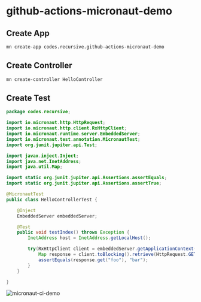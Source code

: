 # github-actions-micronaut-demo

## Create App

```bash
mn create-app codes.recursive.github-actions-micronaut-demo
```

## Create Controller 

```bash
mn create-controller HelloController 
```

## Create Test

```java
package codes.recursive;

import io.micronaut.http.HttpRequest;
import io.micronaut.http.client.RxHttpClient;
import io.micronaut.runtime.server.EmbeddedServer;
import io.micronaut.test.annotation.MicronautTest;
import org.junit.jupiter.api.Test;

import javax.inject.Inject;
import java.net.InetAddress;
import java.util.Map;

import static org.junit.jupiter.api.Assertions.assertEquals;
import static org.junit.jupiter.api.Assertions.assertTrue;

@MicronautTest
public class HelloControllerTest {

    @Inject
    EmbeddedServer embeddedServer;

    @Test
    public void testIndex() throws Exception {
        InetAddress host = InetAddress.getLocalHost();

        try(RxHttpClient client = embeddedServer.getApplicationContext().createBean(RxHttpClient.class, embeddedServer.getURL())) {
            Map response = client.toBlocking().retrieve(HttpRequest.GET("/hello"), Map.class);
            assertEquals(response.get("foo"), "bar");
        }
    }

}

```

![micronaut-ci-demo](https://github.com/recursivecodes/github-actions-micronaut-demo/workflows/micronaut-ci-demo/badge.svg)
